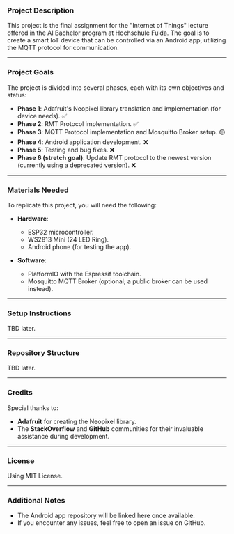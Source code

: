 ### Project Description
This project is the final assignment for the "Internet of Things" lecture offered in the AI Bachelor program at Hochschule Fulda. The goal is to create a smart IoT device that can be controlled via an Android app, utilizing the MQTT protocol for communication.

---

### Project Goals
The project is divided into several phases, each with its own objectives and status:

- **Phase 1**: Adafruit's Neopixel library translation and implementation (for device needs). ✅  
- **Phase 2**: RMT Protocol implementation. ✅  
- **Phase 3**: MQTT Protocol implementation and Mosquitto Broker setup. 🟡  
- **Phase 4**: Android application development. ❌  
- **Phase 5**: Testing and bug fixes. ❌  
- **Phase 6 (stretch goal)**: Update RMT protocol to the newest version (currently using a deprecated version). ❌  

---

### Materials Needed
To replicate this project, you will need the following:

- **Hardware**:
  - ESP32 microcontroller.
  - WS2813 Mini (24 LED Ring).
  - Android phone (for testing the app).

- **Software**:
  - PlatformIO with the Espressif toolchain.
  - Mosquitto MQTT Broker (optional; a public broker can be used instead).

---

### Setup Instructions
TBD later.

---

### Repository Structure
TBD later.

---

### Credits
Special thanks to:
- **Adafruit** for creating the Neopixel library.
- The **StackOverflow** and **GitHub** communities for their invaluable assistance during development.

---

### License
Using MIT License.

---

### Additional Notes
- The Android app repository will be linked here once available.
- If you encounter any issues, feel free to open an issue on GitHub.